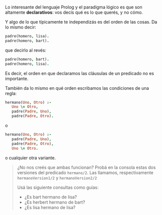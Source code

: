 Lo interesante del lenguaje Prolog y el paradigma lógico es que son altamente **declarativos**: vos decís qué es lo que querés, y no cómo. 

Y algo de lo que típicamente te independizás es del orden de las cosas. Da lo mismo decir: 

```prolog
padre(homero, lisa).
padre(homero, bart).
```

que decirlo al revés: 

```prolog
padre(homero, bart).
padre(homero, lisa).
```

Es decir, el orden en que declaramos las cláusulas de un predicado no es importante. 

También da lo mismo en qué orden escribamos las condiciones de una regla: 

```prolog
hermano(Uno, Otro) :-
   Uno \= Otro,
   padre(Padre, Uno),
   padre(Padre, Otro).
```

o

```prolog
hermano(Uno, Otro) :-
   padre(Padre, Uno),
   padre(Padre, Otro),
   Uno \= Otro.
```

o cualquier otra variante. 

> ¿No nos creés que ambas funcionan? Probá en la consola estas dos versiones del predicado `hermano/2`. Las llamamos, respectivamente `hermanoVersion1/2` y `hermanoVersion2/2` 
> 
> Usá las siguiente consultas como guías:
>
> * ¿Es bart hermano de lisa?
> * ¿Es herbert hermano de bart?
> * ¿Es lisa hermano de lisa?